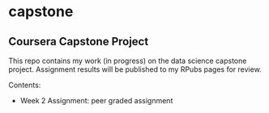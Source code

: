 # capstone
## Coursera Capstone Project

This repo contains my work (in progress) on the data science capstone project.
Assignment results will be published to my RPubs pages for review.

Contents:
- Week 2 Assignment: peer graded assignment
